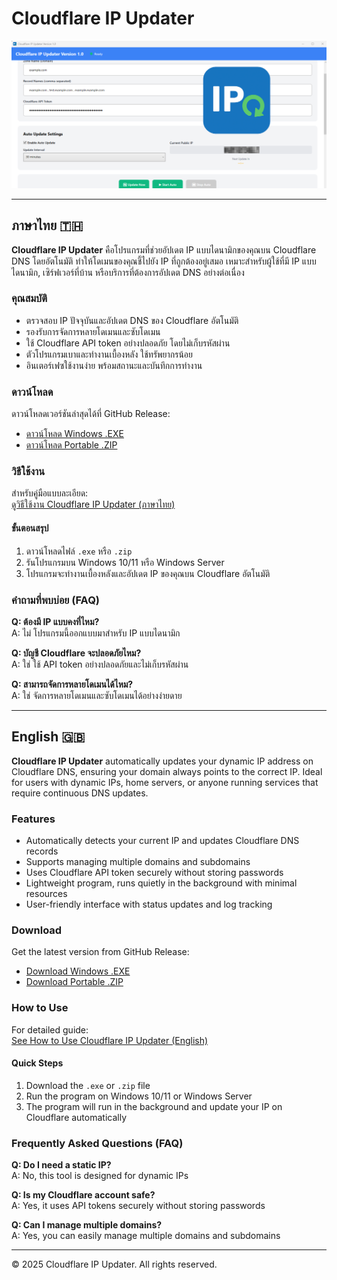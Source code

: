 # Cloudflare IP Updater

![Cloudflare IP Updater Banner](ip_update_head.png)

---

## ภาษาไทย 🇹🇭

**Cloudflare IP Updater** คือโปรแกรมที่ช่วยอัปเดต IP แบบไดนามิกของคุณบน Cloudflare DNS โดยอัตโนมัติ ทำให้โดเมนของคุณชี้ไปยัง IP ที่ถูกต้องอยู่เสมอ เหมาะสำหรับผู้ใช้ที่มี IP แบบไดนามิก, เซิร์ฟเวอร์ที่บ้าน หรือบริการที่ต้องการอัปเดต DNS อย่างต่อเนื่อง

### คุณสมบัติ
- ตรวจสอบ IP ปัจจุบันและอัปเดต DNS ของ Cloudflare อัตโนมัติ  
- รองรับการจัดการหลายโดเมนและซับโดเมน  
- ใช้ Cloudflare API token อย่างปลอดภัย โดยไม่เก็บรหัสผ่าน  
- ตัวโปรแกรมเบาและทำงานเบื้องหลัง ใช้ทรัพยากรน้อย  
- อินเตอร์เฟซใช้งานง่าย พร้อมสถานะและบันทึกการทำงาน  

### ดาวน์โหลด
ดาวน์โหลดเวอร์ชันล่าสุดได้ที่ GitHub Release:

- [ดาวน์โหลด Windows .EXE](https://downloadcloudflare-ip-updater.weerapatserver.site)  
- [ดาวน์โหลด Portable .ZIP](https://downloadcloudflare-ip-updater.weerapatserver.site)  

### วิธีใช้งาน
สำหรับคู่มือแบบละเอียด:  
[ดูวิธีใช้งาน Cloudflare IP Updater (ภาษาไทย)](https://weerapatserver.site/HowToUse-Cloudflare-IP-Updater-TH.html)  

#### ขั้นตอนสรุป
1. ดาวน์โหลดไฟล์ `.exe` หรือ `.zip`  
2. รันโปรแกรมบน Windows 10/11 หรือ Windows Server  
3. โปรแกรมจะทำงานเบื้องหลังและอัปเดต IP ของคุณบน Cloudflare อัตโนมัติ 

### คำถามที่พบบ่อย (FAQ)
**Q: ต้องมี IP แบบคงที่ไหม?**  
A: ไม่ โปรแกรมนี้ออกแบบมาสำหรับ IP แบบไดนามิก  

**Q: บัญชี Cloudflare จะปลอดภัยไหม?**  
A: ใช่ ใช้ API token อย่างปลอดภัยและไม่เก็บรหัสผ่าน  

**Q: สามารถจัดการหลายโดเมนได้ไหม?**  
A: ใช่ จัดการหลายโดเมนและซับโดเมนได้อย่างง่ายดาย  

---

## English 🇬🇧

**Cloudflare IP Updater** automatically updates your dynamic IP address on Cloudflare DNS, ensuring your domain always points to the correct IP. Ideal for users with dynamic IPs, home servers, or anyone running services that require continuous DNS updates.

### Features
- Automatically detects your current IP and updates Cloudflare DNS records  
- Supports managing multiple domains and subdomains  
- Uses Cloudflare API token securely without storing passwords  
- Lightweight program, runs quietly in the background with minimal resources  
- User-friendly interface with status updates and log tracking  

### Download
Get the latest version from GitHub Release:

- [Download Windows .EXE](https://downloadcloudflare-ip-updater.weerapatserver.site)  
- [Download Portable .ZIP](https://downloadcloudflare-ip-updater.weerapatserver.site)  

### How to Use
For detailed guide:  
[See How to Use Cloudflare IP Updater (English)](https://weerapatserver.site/HowToUse-Cloudflare-IP-Updater-EN.html)  

#### Quick Steps
1. Download the `.exe` or `.zip` file  
2. Run the program on Windows 10/11 or Windows Server  
3. The program will run in the background and update your IP on Cloudflare automatically  

### Frequently Asked Questions (FAQ)
**Q: Do I need a static IP?**  
A: No, this tool is designed for dynamic IPs  

**Q: Is my Cloudflare account safe?**  
A: Yes, it uses API tokens securely without storing passwords  

**Q: Can I manage multiple domains?**  
A: Yes, you can easily manage multiple domains and subdomains  

---

© 2025 Cloudflare IP Updater. All rights reserved.
